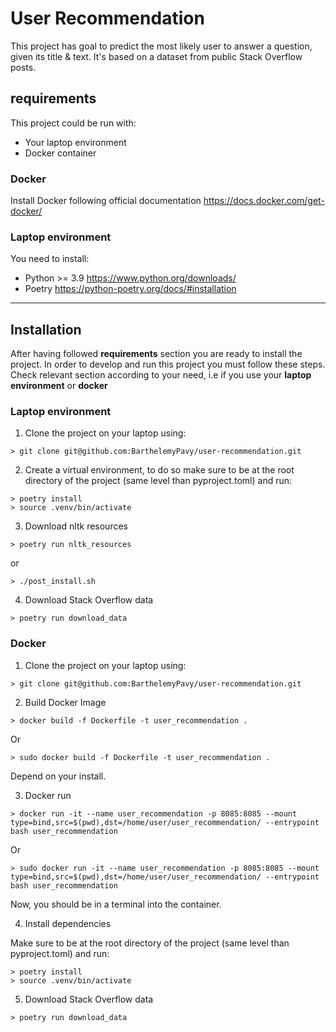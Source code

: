 # User Recommendation

This project has goal to predict the most likely user to answer a question, given its title & text.
It's based on a dataset from public Stack Overflow posts.

## requirements

This project could be run with:
- Your laptop environment
- Docker container
### Docker

Install Docker following official documentation https://docs.docker.com/get-docker/

### Laptop environment

You need to install:
- Python >= 3.9 https://www.python.org/downloads/
- Poetry https://python-poetry.org/docs/#installation
_____

## Installation
After having followed **requirements** section you are ready to install the project.
In order to develop and run this project you must follow these steps.
Check relevant section according to your need, i.e if you use your **laptop environment** or **docker**
### Laptop environment

1. Clone the project on your laptop using:
```
> git clone git@github.com:BarthelemyPavy/user-recommendation.git
```
2. Create a virtual environment, to do so make sure to be at the root directory of the project (same level than pyproject.toml) and run:
```
> poetry install
> source .venv/bin/activate
```
3. Download nltk resources
```
> poetry run nltk_resources
```
or
```
> ./post_install.sh
```
4. Download Stack Overflow data
```
> poetry run download_data
```

### Docker
1. Clone the project on your laptop using:
```
> git clone git@github.com:BarthelemyPavy/user-recommendation.git
```
2. Build Docker Image
```
> docker build -f Dockerfile -t user_recommendation .
```
Or
```
> sudo docker build -f Dockerfile -t user_recommendation .
```
Depend on your install.

3. Docker run
```
> docker run -it --name user_recommendation -p 8085:8085 --mount type=bind,src=$(pwd),dst=/home/user/user_recommendation/ --entrypoint bash user_recommendation
```
Or
```
> sudo docker run -it --name user_recommendation -p 8085:8085 --mount type=bind,src=$(pwd),dst=/home/user/user_recommendation/ --entrypoint bash user_recommendation
```
Now, you should be in a terminal into the container.

4. Install dependencies

Make sure to be at the root directory of the project (same level than pyproject.toml) and run:

```
> poetry install
> source .venv/bin/activate
```
5. Download Stack Overflow data

```
> poetry run download_data
```
